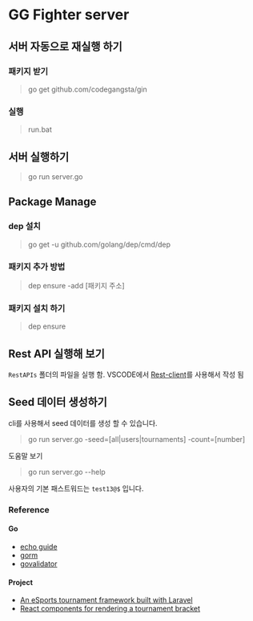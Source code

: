 # GG Fighter server

## 서버 자동으로 재실행 하기
### 패키지 받기
> go get github.com/codegangsta/gin
### 실행 
> run.bat

## 서버 실행하기
> go run server.go

## Package Manage
### dep 설치
> go get -u github.com/golang/dep/cmd/dep

### 패키지 추가 방법
> dep ensure -add [패키지 주소]

### 패키지 설치 하기
> dep ensure 

## Rest API 실행해 보기
`RestAPIs` 폴더의 파일을 실행 함.
VSCODE에서 [Rest-client](https://marketplace.visualstudio.com/items?itemName=humao.rest-client)를 사용해서 작성 됨

## Seed 데이터 생성하기
cli를 사용해서 seed 데이터를 생성 할 수 있습니다.
> go run server.go -seed=[all|users|tournaments] -count=[number]

도움말 보기
> go run server.go --help

사용자의 기본 패스트워드는 `test13@$` 입니다.

### Reference
#### Go
- [echo guide](https://echo.labstack.com/guide)
- [gorm](http://gorm.io/docs/)
- [govalidator](https://github.com/asaskevich/govalidator)

#### Project
- [An eSports tournament framework built with Laravel](https://github.com/g33kidd/bracket)
- [React components for rendering a tournament bracket](https://github.com/moodysalem/react-tournament-bracket)